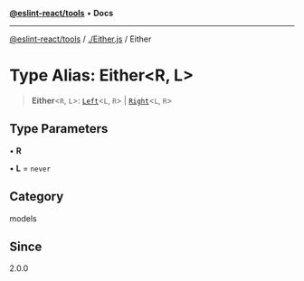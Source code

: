 [**@eslint-react/tools**](../../README.md) • **Docs**

***

[@eslint-react/tools](../../README.md) / [./Either.js](../README.md) / Either

# Type Alias: Either\<R, L\>

> **Either**\<`R`, `L`\>: [`Left`](../interfaces/Left.md)\<`L`, `R`\> \| [`Right`](../interfaces/Right.md)\<`L`, `R`\>

## Type Parameters

• **R**

• **L** = `never`

## Category

models

## Since

2.0.0
